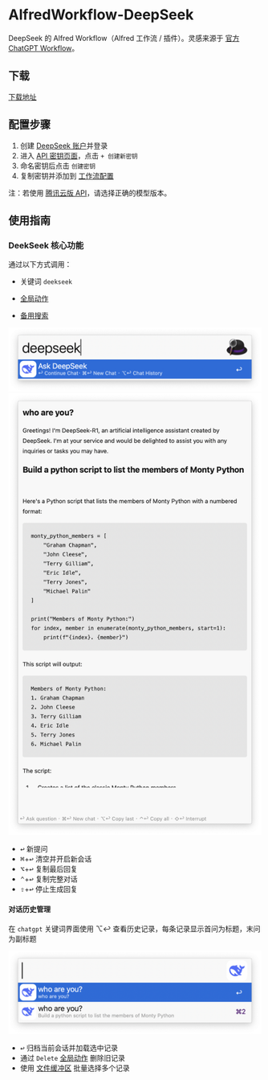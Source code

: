 # AlfredWorkflow-DeepSeek

DeepSeek 的 Alfred Workflow（Alfred 工作流 / 插件）。灵感来源于 [官方 ChatGPT Workflow](https://alfred.app/workflows/alfredapp/openai/)。

## 下载

[下载地址](https://github.com/Jeff2Ma/AlfredWorkflow-DeepSeek/releases)
## 配置步骤

1. 创建 [DeepSeek 账户](https://platform.deepseek.com/)并登录
2. 进入 [API 密钥页面](https://platform.deepseek.com/api_keys)，点击 `+ 创建新密钥`
3. 命名密钥后点击 `创建密钥`
4. 复制密钥并添加到 [工作流配置](https://www.alfredapp.com/help/workflows/user-configuration/)

注：若使用 [腾讯云版 API](https://cloud.tencent.com/document/product/1772/115969)，请选择正确的模型版本。

## 使用指南

### DeekSeek 核心功能

通过以下方式调用：

- 关键词 `deekseek`

- [全局动作](https://www.alfredapp.com/help/features/universal-actions/)

- [备用搜索](https://www.alfredapp.com/help/features/default-results/fallback-searches/)

![启动对话](images/about/deepseekkeyword.png)  
![对话界面](images/about/deepseektextview.png)

* <kbd>↩</kbd> 新提问
* <kbd>⌘</kbd>+<kbd>↩</kbd> 清空并开启新会话
* <kbd>⌥</kbd>+<kbd>↩</kbd> 复制最后回复
* <kbd>⌃</kbd>+<kbd>↩</kbd> 复制完整对话
* <kbd>⇧</kbd>+<kbd>↩</kbd> 停止生成回复

#### 对话历史管理

在 `chatgpt` 关键词界面使用 ⌥↩ 查看历史记录，每条记录显示首问为标题，末问为副标题

![查看历史记录](images/about/deepseekhistory.png)

* <kbd>↩</kbd> 归档当前会话并加载选中记录
* 通过 `Delete` [全局动作](https://www.alfredapp.com/help/features/universal-actions/) 删除旧记录
* 使用 [文件缓冲区](https://www.alfredapp.com/help/features/file-search/#file-buffer) 批量选择多个记录
